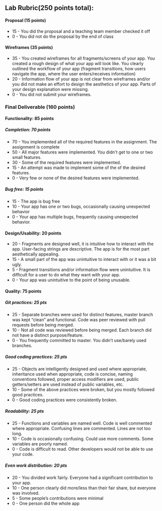 ## Lab Rubric(250 points total):

#### Proposal (15 points)
* 15 - You did the proposal and a teaching team member checked it off
* 0 - You did not do the proposal by the end of class

#### Wireframes (35 points)
* 35 - You created wireframes for all fragments/screens of your app. You created a rough design of what your app will look like. You clearly outlined the workflow of your app (fragment transitions, how users navigate the app, where the user enters/receives information)
* 20 - Information flow of your app is not clear from wireframes and/or you did not make an effort to design the aesthetics of your app. Parts of your design explanation were missing.
* 0 - You did not submit your wireframes.

### Final Deliverable (160 points)
#### Functionality: 85 points
##### Completion: 70 points
* 70 - You implemented all of the required features in the assignment. The assignment is complete
* 50 - All major features were implemented. You didn't get to one or two small features.
* 30 - Some of the required features were implemented.
* 15 - An attempt was made to implement some of the of the desired features.
* 0 - Very few or none of the desired features were implemented.

##### Bug free: 15 points
* 15 - The app is bug free
* 10 - Your app has one or two bugs, occasionally causing unexpected behavior
* 0 - Your app has multiple bugs, frequently causing unexpected behavior.


#### Design/Usability: 20 points
* 20 - Fragments are designed well, it is intuitive how to interact with the app.  User-facing strings are descriptive. The app is for the most part aesthetically appealing.
* 15 - A small part of the app was unintuitive to interact with or it was a bit ugly.
* 5 - Fragment transitions and/or information flow were unintuitive. It is difficult for a user to do what they want with your app.
* 0 - Your app was unintuitive to the point of being unusable.

#### Quality: 75 points

##### Git practices: 25 pts

* 25 - Separate branches were used for distinct features, master branch was kept “clean” and functional. Code was peer reviewed with pull requests before being merged.
* 10 - Not all code was reviewed before being merged. Each branch did not have a distinct purpose/feature.
* 0 - You frequently committed to master. You didn’t use/barely used branches.

##### Good coding practices: 25 pts

* 25 - Objects are intelligently designed and used where appropriate, inheritance used when appropriate, code is concise, naming conventions followed, proper access modifiers are used, public getters/setters are used instead of public variables, etc.
* 10 - Some of the above practices were broken, but you mostly followed good practices.
* 0 - Good coding practices were consistently broken.

##### Readability: 25 pts
* 25 - Functions and variables are named well. Code is well commented where appropriate. Confusing lines are commented. Lines are not too long.
* 10 - Code is occasionally confusing. Could use more comments. Some variables are poorly named.
* 0 - Code is difficult to read. Other developers would not be able to use your code.

##### Even work distribution: 20 pts
* 20 - You divided work fairly. Everyone had a significant contribution to your app.
* 10 - One person clearly did more/less than their fair share, but everyone was involved.
* 5 - Some people’s contributions were minimal
* 0 - One person did the whole app
